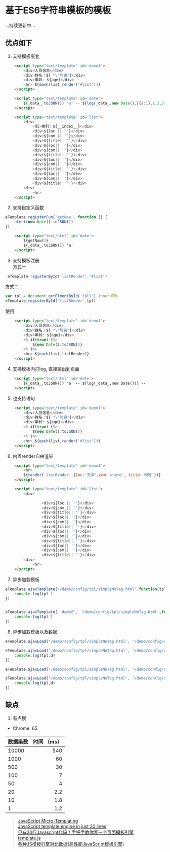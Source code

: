 # 基于ES6字符串模板的模板


...持续更新中...

## 优点如下

1. 支持模板嵌套
```html
    <script type="text/template" id='demo1'>
        <div>人员信息</div>
        <div>姓名：${ "\"阿猫"}</div>
        <div>年龄: ${age}</div>
        <hr> ${each(list,render('#list'))}
    </script>

    <script type="text/template" id='date'>
        ${_data_.toJSON()} 'a' -- ${log(_data_,new Date(),[{a:1},1,2,3])} --
    </script>

    <script type="text/template" id='list'>
        <div>
            <di>索引：${__index__}</div>
            <div>${loc || ''}</div>
            <div>${com || ''}</div>
            <div>${title|| ''}</div>
            <div>${loc|| ''}</div>
            <div>${com|| ''}</div>
            <div>${title|| ''}</div>
            <div>${loc|| ''}</div>
            <div>${com|| ''}</div>
            <div>${title|| ''}</div>
            <div>${loc|| ''}</div>
            <div>${com|| ''}</div>
            <div>${title|| ''}</div>
        <div>
            <hr>
    </script>
```
2. 支持自定义函数
```js
eTemplate.registerFun('getNow', function () {
    alert(new Date().toJSON())
})
```
```html
    <script type="text/html" id='date'>
        ${getNow()}
        ${_data_.toJSON()} 'a'
    </script>
```
3. 支持模板注册   
方式一
```js
 eTemplate.registerById('listRender','#list')
```
方式二   
```js
var tpl = document.getElmentById('tpl1').innerHTML 
eTemplate.registerById('listRender',tpl)
```
使用   
```html
    <script type="text/template" id='demo1'>
        <div>人员信息</div>
        <div>姓名：${ "\"阿猫"}</div>
        <div>年龄: ${age}</div>
        <% if(true) {%>
            ${new Date().toJSON()}
        <% }%>
        <hr> ${each(list,listRender)}        
    </script>

```

4. 支持模板内打log, 直接输出到页面
```html
    <script type="text/html" id='date'>      
        ${_data_.toJSON()} 'a' -- ${log(_data_,new Date())} --
    </script>

```
5. 也支持语句
```html
    <script type="text/template" id='demo1'>
        <div>人员信息</div>
        <div>姓名：${ "\"阿猫"}</div>
        <div>年龄: ${age}</div>
        <% if(true) {%>
            ${new Date().toJSON()}
        <% }%>
        <hr> ${each(list,render('#list'))}        
    </script>
```
6. 内置render自由渲染
```html
    <script type="text/template" id='demo1'>       
        <hr>
        ${render('listRender',{loc:'天津',com:'where', title:'咿呀'})}   
    </script>

    <script type="text/template" id='list'>
        <div>           
          
                <div>${loc || ''}</div>
                <div>${com || ''}</div>
                <div>${title|| ''}</div>
                <div>${loc|| ''}</div>
                <div>${com|| ''}</div>
                <div>${title|| ''}</div>
                <div>${loc|| ''}</div>
                <div>${com|| ''}</div>
                <div>${title|| ''}</div>
                <div>${loc|| ''}</div>
                <div>${com|| ''}</div>
                <div>${title|| ''}</div>
        <div>
            <hr>
    </script>

```
7. 异步加载模板
```js
eTemplate.ajaxTemplate('/demo/config/tpl/simpleNoTag.html',function(tpl){ 
    console.log(tpl	)
})


eTemplate.ajaxTemplate( 'demo2', '/demo/config/tpl/simpleNoTag.html',function(tpl){ 
    console.log(tpl	)
})

```
8. 异步加载模板以及数据
```js
eTemplate.ajaxLoad('/demo/config/tpl/simpleNoTag.html', '/demo/config/data/simple.js')

eTemplate.ajaxLoad('/demo/config/tpl/simpleNoTag.html', '/demo/config/data/simple.js',function(tpl,d){
    console.log(tpl,d)
})

eTemplate.ajaxLoad('/demo/config/tpl/simpleNoTag.html', '/demo/config/data/simple.js', '#result')

eTemplate.ajaxLoad('/demo/config/tpl/simpleNoTag.html', '/demo/config/data/simple.js', '#result' ,function(tpl,d){
    console.log(tpl,d)
})
```


## 缺点
1. 有点慢
  *   Chrome: 65

| 数据条数        |    时间 （ms）  |
| -------------  |-------------: |
|   10000        |540            | 
|   1000         |60             | 
|   500          |30             | 
|   100          |7              | 
|   50           |4              | 
|   20           |2.2              | 
|   10           |1.8            | 
|   1            |1.2              | 




>[JavaScript Micro-Templating](https://johnresig.com/blog/javascript-micro-templating/)   
 [JavaScript template engine in just 20 lines](http://krasimirtsonev.com/blog/article/Javascript-template-engine-in-just-20-line)     
 [只有20行Javascript代码！手把手教你写一个页面模板引擎](http://blog.jobbole.com/56689/)   
 [template.js](https://github.com/yanhaijing/template.js)   
 [各种JS模板引擎对比数据(高性能JavaScript模板引擎)](https://www.cnblogs.com/guohu/p/3870677.html)
